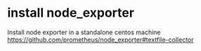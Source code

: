 # install node_exporter
Install node exporter in a standalone centos machine
https://github.com/prometheus/node_exporter#textfile-collector
